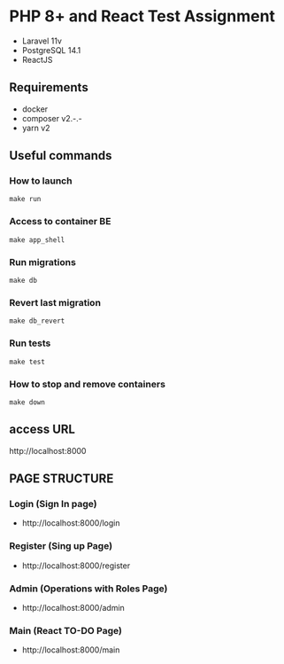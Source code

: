 # PHP 8+ and React Test Assignment
- Laravel 11v
- PostgreSQL 14.1
- ReactJS

## Requirements
- docker
- composer v2.-.-
- yarn v2


## Useful commands

### How to launch

`make run`

### Access to container BE

`make app_shell`

### Run migrations

`make db`

### Revert last migration

`make db_revert`

### Run tests

`make test`

### How to stop and remove containers

`make down`

## access URL
http://localhost:8000

## PAGE STRUCTURE

### Login (Sign In page)
- http://localhost:8000/login

### Register (Sing up Page)
- http://localhost:8000/register

### Admin (Operations with Roles Page)
- http://localhost:8000/admin

### Main (React TO-DO Page)
- http://localhost:8000/main
